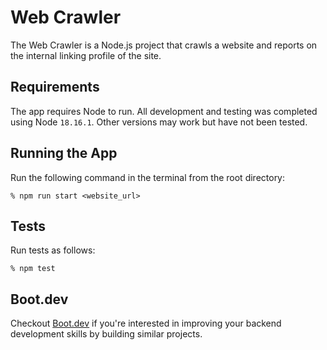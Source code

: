 # Web Crawler

The Web Crawler is a Node.js project that crawls a website and reports on the internal linking profile of the site.

## Requirements

The app requires Node to run. All development and testing was completed using Node `18.16.1`. Other versions may work but have not been tested.

## Running the App

Run the following command in the terminal from the root directory:

```shell
% npm run start <website_url>
```

## Tests

Run tests as follows:

```shell
% npm test
```

## Boot.dev

Checkout [Boot.dev](https://boot.dev) if you're interested in improving your backend development skills by building similar projects.
